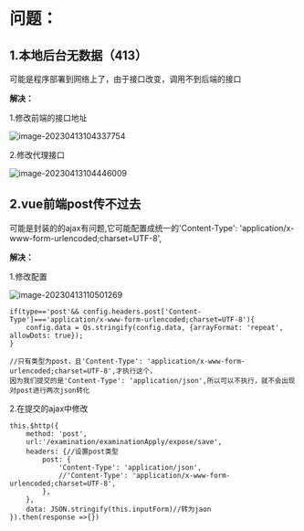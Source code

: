 # 问题：

## 1.本地后台无数据（413）

可能是程序部署到网络上了，由于接口改变，调用不到后端的接口

**解决：**

1.修改前端的接口地址

![image-20230413104337754](C:\Users\xzf\AppData\Roaming\Typora\typora-user-images\image-20230413104337754.png)

2.修改代理接口

![image-20230413104446009](C:\Users\xzf\AppData\Roaming\Typora\typora-user-images\image-20230413104446009.png)



## 2.vue前端post传不过去

可能是封装的的ajax有问题,它可能配置成统一的'Content-Type': 'application/x-www-form-urlencoded;charset=UTF-8',

**解决：**

1.修改配置

![image-20230413110501269](C:\Users\xzf\AppData\Roaming\Typora\typora-user-images\image-20230413110501269.png)

```
if(type=='post'&& config.headers.post['Content-Type']==='application/x-www-form-urlencoded;charset=UTF-8'){
    config.data = Qs.stringify(config.data, {arrayFormat: 'repeat', allowDots: true});
}

//只有类型为post，且'Content-Type': 'application/x-www-form-urlencoded;charset=UTF-8',才执行这个，
因为我们提交的是'Content-Type': 'application/json',所以可以不执行，就不会出现对post进行两次json转化
```

2.在提交的ajax中修改

```
this.$http({
    method: 'post',
    url:'/examination/examinationApply/expose/save',
    headers: {//设置post类型
        post: {
            'Content-Type': 'application/json',
            //'Content-Type': 'application/x-www-form-urlencoded;charset=UTF-8',
        },
    },
    data: JSON.stringify(this.inputForm)//转为jaon
}).then(response =>{})
```